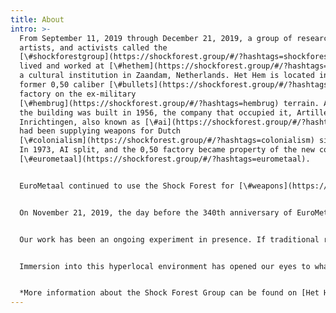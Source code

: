 ```yaml
---
title: About
intro: >-
  From September 11, 2019 through December 21, 2019, a group of researchers,
  artists, and activists called the
  [\#shockforestgroup](https://shockforest.group/#/?hashtags=shockforestgroup)
  lived and worked at [\#hethem](https://shockforest.group/#/?hashtags=hethem),
  a cultural institution in Zaandam, Netherlands. Het Hem is located in the
  former 0,50 caliber [\#bullets](https://shockforest.group/#/?hashtags=bullets)
  factory on the ex-military
  [\#hembrug](https://shockforest.group/#/?hashtags=hembrug) terrain. Although
  the building was built in 1956, the company that occupied it, Artillerie
  Inrichtingen, also known as [\#ai](https://shockforest.group/#/?hashtags=ai),
  had been supplying weapons for Dutch
  [\#colonialism](https://shockforest.group/#/?hashtags=colonialism) since 1679.
  In 1973, AI split, and the 0,50 factory became property of the new company
  [\#eurometaal](https://shockforest.group/#/?hashtags=eurometaal).


  EuroMetaal continued to use the Shock Forest for [\#weapons](https://shockforest.group/#/?hashtags=weapons) and ammunition testing. The Forest was specifically designed and planted to withstand [\#explosions](https://shockforest.group/#/?hashtags=explosions). For half a century, it both insulated the [\#sound](https://shockforest.group/#/?hashtags=sound) of explosive tests and hid military activity from view. By studying the terrain, excavating the man-made myths and clay histories that make up the Forest’s foundation, we have hoped to give voice to the [\#trees](https://shockforest.group/#/?hashtags=trees), [\#waves](https://shockforest.group/#/?hashtags=waves), [\#soil](https://shockforest.group/#/?hashtags=soil) and [\#herons](https://shockforest.group/#/?hashtags=herons) that have lived alongside [\#industrialization](https://shockforest.group/#/?hashtags=industrialization) and [\#militarization](https://shockforest.group/#/?hashtags=militarization) in the terrain for decades.


  On November 21, 2019, the day before the 340th anniversary of EuroMetaal, our [\#exhibition](https://shockforest.group/#/?hashtags=exhibition) No Camouflage opened at Het HEM. The exhibition was a milestone in our artistic research to uncover the truth behind the [\#opacity](https://shockforest.group/#/?hashtags=opacity) of what was on this terrain and what is. It’s an investigation into the [\#duality](https://shockforest.group/#/?hashtags=duality) that emerges over [\#time](https://shockforest.group/#/?hashtags=time), into [\#monument](https://shockforest.group/#/?hashtags=monument) and [\#legality](https://shockforest.group/#/?hashtags=legality) as a paternalistic form of environmental protection, into [\#activism](https://shockforest.group/#/?hashtags=activism) and [\#labor](https://shockforest.group/#/?hashtags=labor) and how they might shape our society today.


  Our work has been an ongoing experiment in presence. If traditional research works in a manner akin to traditional music concerts, with categories defined a priori, [\#scores](https://shockforest.group/#/?hashtags=scores) set with pre-ordered patterns and clear end goals, we work more like a free [\#dance](https://shockforest.group/#/?hashtags=dance) of improvisation, excavating a polyphony of truths, and listening to the [\#reverb](https://shockforest.group/#/?hashtags=reverb) resonate within and through [\#traces](https://shockforest.group/#/?hashtags=traces) of the building’s past.


  Immersion into this hyperlocal environment has opened our eyes to what it means to work in a collective, to allow for [\#cycles](https://shockforest.group/#/?hashtags=cycles) of emergence in former spaces of monodirectional production. We have shown that our process is not only a part of our ongoing work, but also its essence. We have let our voices emerge organically, and we have seen them grow both collectively and individually. We have sought to learn how to incorporate ourselves with the [\#light](https://shockforest.group/#/?hashtags=light) and [\#violence](https://shockforest.group/#/?hashtags=violence) that surrounds us. We hope that those who follow in our footsteps will do the same.


  *More information about the Shock Forest Group can be found on [Het Hem’s website](https://hethem.nl/en/Chapter-Two/Door-Nicolas-Jaar-Shock-Forest-Group).*
---
```

